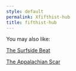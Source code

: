 ```yaml
---
style: default
permalink: Xfifthist-hub
title: fifthist-hub
---
```

You may also like:

[The Surfside Beat](http://scp-wiki.net/the-surfside-beat)

[The Appalachian Scar](http://scp-wiki.net/the-appalachian-scar)

